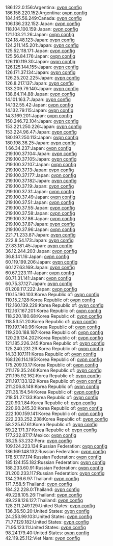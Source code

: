 186.122.0.156:Argentina: [ovpn config](vpn/186_122_0_156.ovpn)  
186.158.220.152:Argentina: [ovpn config](vpn/186_158_220_152.ovpn)  
184.145.56.249:Canada: [ovpn config](vpn/184_145_56_249.ovpn)  
106.136.232.152:Japan: [ovpn config](vpn/106_136_232_152.ovpn)  
118.104.100.159:Japan: [ovpn config](vpn/118_104_100_159.ovpn)  
121.103.21.26:Japan: [ovpn config](vpn/121_103_21_26.ovpn)  
124.18.48.123:Japan: [ovpn config](vpn/124_18_48_123.ovpn)  
124.211.145.201:Japan: [ovpn config](vpn/124_211_145_201.ovpn)  
125.52.118.171:Japan: [ovpn config](vpn/125_52_118_171.ovpn)  
125.56.84.176:Japan: [ovpn config](vpn/125_56_84_176.ovpn)  
126.110.119.30:Japan: [ovpn config](vpn/126_110_119_30.ovpn)  
126.125.144.155:Japan: [ovpn config](vpn/126_125_144_155.ovpn)  
126.171.37.134:Japan: [ovpn config](vpn/126_171_37_134.ovpn)  
126.25.202.225:Japan: [ovpn config](vpn/126_25_202_225.ovpn)  
126.8.217.137:Japan: [ovpn config](vpn/126_8_217_137.ovpn)  
133.209.79.140:Japan: [ovpn config](vpn/133_209_79_140.ovpn)  
138.64.114.88:Japan: [ovpn config](vpn/138_64_114_88.ovpn)  
14.101.163.7:Japan: [ovpn config](vpn/14_101_163_7.ovpn)  
14.132.55.42:Japan: [ovpn config](vpn/14_132_55_42.ovpn)  
14.132.79.115:Japan: [ovpn config](vpn/14_132_79_115.ovpn)  
14.3.169.201:Japan: [ovpn config](vpn/14_3_169_201.ovpn)  
150.246.72.104:Japan: [ovpn config](vpn/150_246_72_104.ovpn)  
153.221.250.226:Japan: [ovpn config](vpn/153_221_250_226.ovpn)  
153.224.96.47:Japan: [ovpn config](vpn/153_224_96_47.ovpn)  
180.197.250.113:Japan: [ovpn config](vpn/180_197_250_113.ovpn)  
180.198.36.25:Japan: [ovpn config](vpn/180_198_36_25.ovpn)  
1.66.34.237:Japan: [ovpn config](vpn/1_66_34_237.ovpn)  
219.100.37.104:Japan: [ovpn config](vpn/219_100_37_104.ovpn)  
219.100.37.105:Japan: [ovpn config](vpn/219_100_37_105.ovpn)  
219.100.37.107:Japan: [ovpn config](vpn/219_100_37_107.ovpn)  
219.100.37.13:Japan: [ovpn config](vpn/219_100_37_13.ovpn)  
219.100.37.177:Japan: [ovpn config](vpn/219_100_37_177.ovpn)  
219.100.37.182:Japan: [ovpn config](vpn/219_100_37_182.ovpn)  
219.100.37.19:Japan: [ovpn config](vpn/219_100_37_19.ovpn)  
219.100.37.31:Japan: [ovpn config](vpn/219_100_37_31.ovpn)  
219.100.37.49:Japan: [ovpn config](vpn/219_100_37_49.ovpn)  
219.100.37.51:Japan: [ovpn config](vpn/219_100_37_51.ovpn)  
219.100.37.55:Japan: [ovpn config](vpn/219_100_37_55.ovpn)  
219.100.37.58:Japan: [ovpn config](vpn/219_100_37_58.ovpn)  
219.100.37.86:Japan: [ovpn config](vpn/219_100_37_86.ovpn)  
219.100.37.87:Japan: [ovpn config](vpn/219_100_37_87.ovpn)  
219.100.37.96:Japan: [ovpn config](vpn/219_100_37_96.ovpn)  
221.71.233.87:Japan: [ovpn config](vpn/221_71_233_87.ovpn)  
222.8.54.173:Japan: [ovpn config](vpn/222_8_54_173.ovpn)  
27.83.181.45:Japan: [ovpn config](vpn/27_83_181_45.ovpn)  
36.12.244.203:Japan: [ovpn config](vpn/36_12_244_203.ovpn)  
36.8.141.16:Japan: [ovpn config](vpn/36_8_141_16.ovpn)  
60.119.199.206:Japan: [ovpn config](vpn/60_119_199_206.ovpn)  
60.127.63.169:Japan: [ovpn config](vpn/60_127_63_169.ovpn)  
60.67.223.111:Japan: [ovpn config](vpn/60_67_223_111.ovpn)  
60.71.31.141:Japan: [ovpn config](vpn/60_71_31_141.ovpn)  
60.75.37.127:Japan: [ovpn config](vpn/60_75_37_127.ovpn)  
61.209.117.222:Japan: [ovpn config](vpn/61_209_117_222.ovpn)  
110.15.190.103:Korea Republic of: [ovpn config](vpn/110_15_190_103.ovpn)  
110.15.2.128:Korea Republic of: [ovpn config](vpn/110_15_2_128.ovpn)  
112.160.139.229:Korea Republic of: [ovpn config](vpn/112_160_139_229.ovpn)  
112.167.167.201:Korea Republic of: [ovpn config](vpn/112_167_167_201.ovpn)  
118.220.180.68:Korea Republic of: [ovpn config](vpn/118_220_180_68.ovpn)  
118.53.51.20:Korea Republic of: [ovpn config](vpn/118_53_51_20.ovpn)  
119.197.140.96:Korea Republic of: [ovpn config](vpn/119_197_140_96.ovpn)  
119.200.188.187:Korea Republic of: [ovpn config](vpn/119_200_188_187.ovpn)  
120.29.134.202:Korea Republic of: [ovpn config](vpn/120_29_134_202.ovpn)  
121.185.226.245:Korea Republic of: [ovpn config](vpn/121_185_226_245.ovpn)  
125.240.231.29:Korea Republic of: [ovpn config](vpn/125_240_231_29.ovpn)  
14.33.107.111:Korea Republic of: [ovpn config](vpn/14_33_107_111.ovpn)  
168.126.114.195:Korea Republic of: [ovpn config](vpn/168_126_114_195.ovpn)  
175.209.13.17:Korea Republic of: [ovpn config](vpn/175_209_13_17.ovpn)  
211.179.35.246:Korea Republic of: [ovpn config](vpn/211_179_35_246.ovpn)  
211.195.92.162:Korea Republic of: [ovpn config](vpn/211_195_92_162.ovpn)  
211.197.133.122:Korea Republic of: [ovpn config](vpn/211_197_133_122.ovpn)  
211.206.8.149:Korea Republic of: [ovpn config](vpn/211_206_8_149.ovpn)  
211.35.154.54:Korea Republic of: [ovpn config](vpn/211_35_154_54.ovpn)  
218.51.27.133:Korea Republic of: [ovpn config](vpn/218_51_27_133.ovpn)  
220.90.1.84:Korea Republic of: [ovpn config](vpn/220_90_1_84.ovpn)  
220.90.245.30:Korea Republic of: [ovpn config](vpn/220_90_245_30.ovpn)  
222.100.159.141:Korea Republic of: [ovpn config](vpn/222_100_159_141.ovpn)  
222.233.252.238:Korea Republic of: [ovpn config](vpn/222_233_252_238.ovpn)  
58.225.67.61:Korea Republic of: [ovpn config](vpn/58_225_67_61.ovpn)  
59.22.171.37:Korea Republic of: [ovpn config](vpn/59_22_171_37.ovpn)  
177.232.87.17:Mexico: [ovpn config](vpn/177_232_87_17.ovpn)  
38.25.53.232:Peru: [ovpn config](vpn/38_25_53_232.ovpn)  
109.124.223.134:Russian Federation: [ovpn config](vpn/109_124_223_134.ovpn)  
136.169.148.132:Russian Federation: [ovpn config](vpn/136_169_148_132.ovpn)  
178.57.117.174:Russian Federation: [ovpn config](vpn/178_57_117_174.ovpn)  
185.124.155.182:Russian Federation: [ovpn config](vpn/185_124_155_182.ovpn)  
188.233.60.91:Russian Federation: [ovpn config](vpn/188_233_60_91.ovpn)  
31.200.233.117:Russian Federation: [ovpn config](vpn/31_200_233_117.ovpn)  
134.236.6.97:Thailand: [ovpn config](vpn/134_236_6_97.ovpn)  
171.7.58.5:Thailand: [ovpn config](vpn/171_7_58_5.ovpn)  
184.22.228.0:Thailand: [ovpn config](vpn/184_22_228_0.ovpn)  
49.228.105.26:Thailand: [ovpn config](vpn/49_228_105_26.ovpn)  
49.228.126.127:Thailand: [ovpn config](vpn/49_228_126_127.ovpn)  
128.211.249.129:United States: [ovpn config](vpn/128_211_249_129.ovpn)  
136.36.50.20:United States: [ovpn config](vpn/136_36_50_20.ovpn)  
24.253.99.103:United States: [ovpn config](vpn/24_253_99_103.ovpn)  
71.77.129.182:United States: [ovpn config](vpn/71_77_129_182.ovpn)  
71.95.123.11:United States: [ovpn config](vpn/71_95_123_11.ovpn)  
98.24.179.40:United States: [ovpn config](vpn/98_24_179_40.ovpn)  
42.119.25.112:Viet Nam: [ovpn config](vpn/42_119_25_112.ovpn)  
